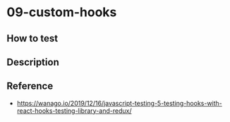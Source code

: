 # 09-custom-hooks

## How to test

## Description

## Reference

- https://wanago.io/2019/12/16/javascript-testing-5-testing-hooks-with-react-hooks-testing-library-and-redux/
